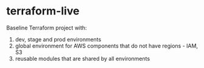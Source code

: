 # terraform-live

Baseline Terraform project with:

1. dev, stage and prod environments
2. global environment for AWS components that do not have regions - IAM, S3
3. reusable modules that are shared by all environments

